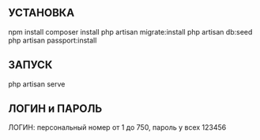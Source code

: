 УСТАНОВКА
------------
npm install
composer install
php artisan migrate:install 
php artisan db:seed
php artisan passport:install

ЗАПУСК
------------
php artisan serve 

ЛОГИН и ПАРОЛЬ
------------
ЛОГИН: персональный номер от 1 до 750, пароль у всех 123456
